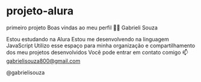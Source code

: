 # projeto-alura
primeiro projeto
Boas vindas ao meu perfil 💙💙
Gabrieli Souza

Estou estudando na Alura
Estou me desenvolvendo na linguagem JavaScript
Utilizo esse espaço para minha organização e compartilhamento dos meu projetos desenvolvidos
Você pode entrar em contato comigo 📫
gabrielisouza800@gmail.com

@gabrielisouza
